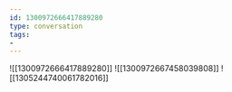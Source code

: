 ```yaml
---
id: 1300972666417889280
type: conversation
tags:
- 
---
```

![[1300972666417889280]]
![[1300972667458039808]]
![[1305244740061782016]]

